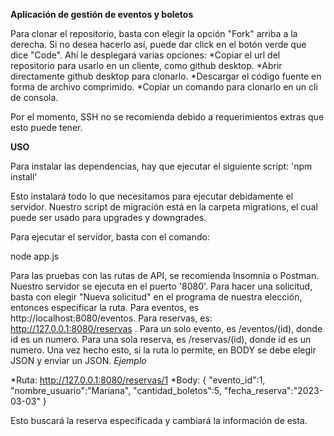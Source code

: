 **Aplicación de gestión de eventos y boletos**

Para clonar el repositorio, basta con elegir la opción "Fork" arriba a la derecha.
Si no desea hacerlo así, puede 	dar click en el botón verde que dice "Code". Ahí le desplegará varias opciones:
*Copiar el url del repositorio para usarlo en un cliente, como github desktop.
*Abrir directamente github desktop para clonarlo.
*Descargar el código fuente en forma de archivo comprimido.
*Copiar un comando para clonarlo en un cli de consola.

Por el momento, SSH no se recomienda debido a requerimientos extras que esto puede tener.

**USO**


Para instalar las dependencias, hay que ejecutar el siguiente script:
'npm install'

Esto instalará todo lo que necesitamos para ejecutar debidamente el servidor.
Nuestro script de migración está en la carpeta migrations, el cual puede ser usado para upgrades y downgrades.

Para ejecutar el servidor, basta con el comando:

node app.js

Para las pruebas con las rutas de API, se recomienda Insomnia o Postman.
Nuestro servidor se ejecuta en el puerto '8080'.
Para hacer una solicitud, basta con elegir "Nueva solicitud" en el programa de nuestra elección,
entonces especificar la ruta. Para eventos, es  http://localhost:8080/eventos. Para reservas, es:
http://127.0.0.1:8080/reservas . Para un solo evento, es /eventos/(id), donde id es un numero.
Para una sola reserva, es /reservas/(id), donde id es un numero.
Una vez hecho esto, si la ruta lo permite, en BODY se debe elegir JSON y enviar un JSON.
*Ejemplo*

*Ruta: http://127.0.0.1:8080/reservas/1
*Body:
    {
	"evento_id":1,
	"nombre_usuario":"Mariana",
	"cantidad_boletos":5,
	"fecha_reserva":"2023-03-03"
}

Esto buscará la reserva especificada y cambiará la información de esta.